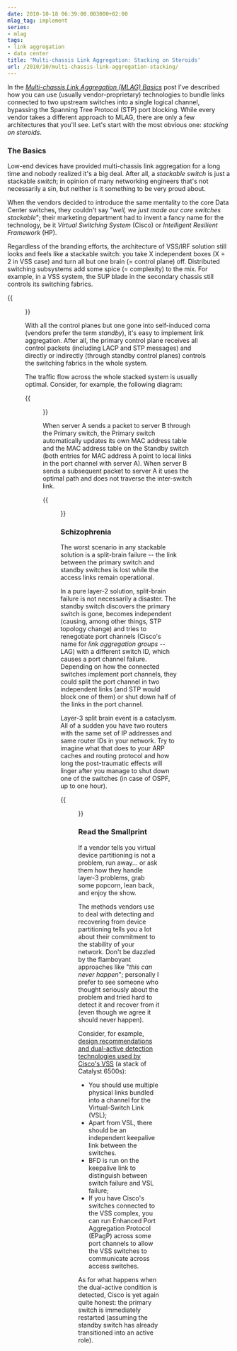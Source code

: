 ```yaml
---
date: 2010-10-18 06:39:00.003000+02:00
mlag_tag: implement
series:
- mlag
tags:
- link aggregation
- data center
title: 'Multi-chassis Link Aggregation: Stacking on Steroids'
url: /2010/10/multi-chassis-link-aggregation-stacking/
---
```

In the [*Multi-chassis Link Aggregation* *(MLAG)* *Basics*](/2010/10/multi-chassis-link-aggregation-basics/) post I've described how you can use (usually vendor-proprietary) technologies to bundle links connected to two upstream switches into a single logical channel, bypassing the Spanning Tree Protocol (STP) port blocking. While every vendor takes a different approach to MLAG, there are only a few architectures that you'll see. Let's start with the most obvious one: *stacking on steroids*.
<!--more-->
### The Basics

Low-end devices have provided multi-chassis link aggregation for a long time and nobody realized it's a big deal. After all, a *stackable switch* is just a stackable *switch*; in opinion of many networking engineers that's not necessarily a sin, but neither is it something to be very proud about.

When the vendors decided to introduce the same mentality to the core Data Center switches, they couldn't say "_well, we just made our core switches stackable_"; their marketing department had to invent a fancy name for the technology, be it _Virtual Switching System_ (Cisco) or _Intelligent Resilient Framework_ (HP).

Regardless of the branding efforts, the architecture of VSS/IRF solution still looks and feels like a stackable switch: you take X independent boxes (X = 2 in VSS case) and turn all but one brain (= control plane) off. Distributed switching subsystems add some spice (= complexity) to the mix. For example, in a VSS system, the SUP blade in the secondary chassis still controls its switching fabrics.

{{<figure src="/2010/10/s400-vss1.png" caption="VSS Architecture Overview">}}

With all the control planes but one gone into self-induced coma (vendors prefer the term *standby*), it's easy to implement link aggregation. After all, the primary control plane receives all control packets (including LACP and STP messages) and directly or indirectly (through standby control planes) controls the switching fabrics in the whole system.

The traffic flow across the whole stacked system is usually optimal. Consider, for example, the following diagram:

{{<figure src="/2010/10/s320-vss2.png" caption="Typical VSS deployment">}}

When server A sends a packet to server B through the Primary switch, the Primary switch automatically updates its own MAC address table and the MAC address table on the Standby switch (both entries for MAC address A point to local links in the port channel with server A). When server B sends a subsequent packet to server A it uses the optimal path and does not traverse the inter-switch link.

{{<figure src="/2010/10/s320-vss3.png" caption="MAC table synchronization in VSS cluster">}}

### Schizophrenia

The worst scenario in any stackable solution is a split-brain failure -- the link between the primary switch and standby switches is lost while the access links remain operational.

In a pure layer-2 solution, split-brain failure is not necessarily a disaster. The standby switch discovers the primary switch is gone, becomes independent (causing, among other things, STP topology change) and tries to renegotiate port channels (Cisco's name for *link aggregation groups* -- LAG) with a different switch ID, which causes a port channel failure. Depending on how the connected switches implement port channels, they could split the port channel in two independent links (and STP would block one of them) or shut down half of the links in the port channel.

Layer-3 split brain event is a cataclysm. All of a sudden you have two routers with the same set of IP addresses and same router IDs in your network. Try to imagine what that does to your ARP caches and routing protocol and how long the post-traumatic effects will linger after you manage to shut down one of the switches (in case of OSPF, up to one hour).

{{<figure src="/2010/10/s400-vss4.png" caption="Layer-3 split brain is a disaster">}}

### Read the Smallprint

If a vendor tells you virtual device partitioning is not a problem, run away... or ask them how they handle layer-3 problems, grab some popcorn, lean back, and enjoy the show.

The methods vendors use to deal with detecting and recovering from device partitioning tells you a lot about their commitment to the stability of your network. Don't be dazzled by the flamboyant approaches like "_this can never happen_"; personally I prefer to see someone who thought seriously about the problem and tried hard to detect it and recover from it (even though we agree it should never happen).

Consider, for example, [design recommendations and dual-active detection technologies used by Cisco's VSS](https://web.archive.org/web/20111102151821/http://www.cisco.com/en/US/docs/solutions/Enterprise/Data_Center/DC_3_0/DC-3_0_IPInfra.html) (a stack of Catalyst 6500s):

-   You should use multiple physical links bundled into a channel for the Virtual-Switch Link (VSL);
-   Apart from VSL, there should be an independent keepalive link between the switches.
-   BFD is run on the keepalive link to distinguish between switch failure and VSL failure;
-   If you have Cisco's switches connected to the VSS complex, you can run Enhanced Port Aggregation Protocol (EPagP) across some port channels to allow the VSS switches to communicate across access switches.

As for what happens when the dual-active condition is detected, Cisco is yet again quite honest: the primary switch is immediately restarted (assuming the standby switch has already transitioned into an active role).
